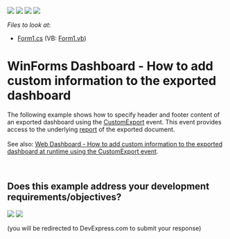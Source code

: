 <!-- default badges list -->
![](https://img.shields.io/endpoint?url=https://codecentral.devexpress.com/api/v1/VersionRange/128581422/16.2.3%2B)
[![](https://img.shields.io/badge/Open_in_DevExpress_Support_Center-FF7200?style=flat-square&logo=DevExpress&logoColor=white)](https://supportcenter.devexpress.com/ticket/details/T466558)
[![](https://img.shields.io/badge/📖_How_to_use_DevExpress_Examples-e9f6fc?style=flat-square)](https://docs.devexpress.com/GeneralInformation/403183)
[![](https://img.shields.io/badge/💬_Leave_Feedback-feecdd?style=flat-square)](#does-this-example-address-your-development-requirementsobjectives)
<!-- default badges end -->
<!-- default file list -->
*Files to look at*:

* [Form1.cs](./CS/WinViewer_CustomExport/Form1.cs) (VB: [Form1.vb](./VB/WinViewer_CustomExport/Form1.vb))
<!-- default file list end -->
# WinForms Dashboard - How to add custom information to the exported dashboard


<p>The following example shows how to specify header and footer content of an exported dashboard using the <a href="https://documentation.devexpress.com/Dashboard/DevExpressDashboardWinDashboardViewer_CustomExporttopic.aspx">CustomExport</a> event. This event provides access to the underlying <a href="https://documentation.devexpress.com/#XtraReports/clsDevExpressXtraReportsUIXtraReporttopic">report</a> of the exported document.<br><br>See also: <a href="https://www.devexpress.com/Support/Center/p/T466585">Web Dashboard - How to add custom information to the exported dashboard at runtime using the CustomExport event</a>.</p>

<br/>


<!-- feedback -->
## Does this example address your development requirements/objectives?

[<img src="https://www.devexpress.com/support/examples/i/yes-button.svg"/>](https://www.devexpress.com/support/examples/survey.xml?utm_source=github&utm_campaign=winforms-dashboard-add-custom-information-to-the-exported-dashboard&~~~was_helpful=yes) [<img src="https://www.devexpress.com/support/examples/i/no-button.svg"/>](https://www.devexpress.com/support/examples/survey.xml?utm_source=github&utm_campaign=winforms-dashboard-add-custom-information-to-the-exported-dashboard&~~~was_helpful=no)

(you will be redirected to DevExpress.com to submit your response)
<!-- feedback end -->
